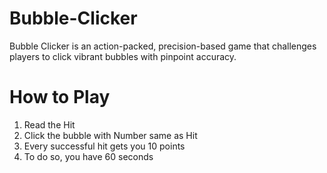 # Bubble-Clicker

Bubble Clicker is an action-packed, precision-based game that challenges players to click vibrant bubbles with pinpoint accuracy.

# How to Play

1. Read the Hit
2. Click the bubble with Number same as Hit
3. Every successful hit gets you 10 points
4. To do so, you have 60 seconds
